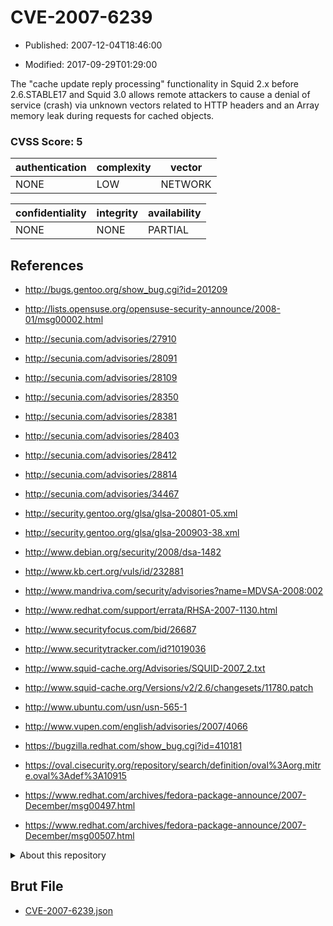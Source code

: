 # CVE-2007-6239

- Published: 2007-12-04T18:46:00

- Modified: 2017-09-29T01:29:00

The "cache update reply processing" functionality in Squid 2.x before 2.6.STABLE17 and Squid 3.0 allows remote attackers to cause a denial of service (crash) via unknown vectors related to HTTP headers and an Array memory leak during requests for cached objects.

### CVSS Score: **5**

| authentication | complexity | vector |
| --- | --- | --- |
| NONE | LOW | NETWORK |

| confidentiality | integrity | availability |
| --- | --- | --- |
| NONE | NONE | PARTIAL |

## References

* http://bugs.gentoo.org/show_bug.cgi?id=201209

* http://lists.opensuse.org/opensuse-security-announce/2008-01/msg00002.html

* http://secunia.com/advisories/27910

* http://secunia.com/advisories/28091

* http://secunia.com/advisories/28109

* http://secunia.com/advisories/28350

* http://secunia.com/advisories/28381

* http://secunia.com/advisories/28403

* http://secunia.com/advisories/28412

* http://secunia.com/advisories/28814

* http://secunia.com/advisories/34467

* http://security.gentoo.org/glsa/glsa-200801-05.xml

* http://security.gentoo.org/glsa/glsa-200903-38.xml

* http://www.debian.org/security/2008/dsa-1482

* http://www.kb.cert.org/vuls/id/232881

* http://www.mandriva.com/security/advisories?name=MDVSA-2008:002

* http://www.redhat.com/support/errata/RHSA-2007-1130.html

* http://www.securityfocus.com/bid/26687

* http://www.securitytracker.com/id?1019036

* http://www.squid-cache.org/Advisories/SQUID-2007_2.txt

* http://www.squid-cache.org/Versions/v2/2.6/changesets/11780.patch

* http://www.ubuntu.com/usn/usn-565-1

* http://www.vupen.com/english/advisories/2007/4066

* https://bugzilla.redhat.com/show_bug.cgi?id=410181

* https://oval.cisecurity.org/repository/search/definition/oval%3Aorg.mitre.oval%3Adef%3A10915

* https://www.redhat.com/archives/fedora-package-announce/2007-December/msg00497.html

* https://www.redhat.com/archives/fedora-package-announce/2007-December/msg00507.html

<details>
<summary>About this repository</summary> 

  This repository is part of the project [Live Hack CVE](https://github.com/Live-Hack-CVE). Main website can be found [www.live-hack.org](https://www.live-hack.org) 
  
  Made by [Sn0wAlice](https://github.com/Sn0wAlice) for the people that care about security and need to have a feed of the latest CVEs. Hope you enjoy it, don't forget to star the repo and follow me on [Twitter](https://twitter.com/Sn0wAlice) and [Github](https://github.com/Sn0wAlice). And that is my [personnal website](https://www.alice-snow.me/)

  - [Home Page](https://github.com/Live-Hack-CVE)
  - [Framework](https://github.com/Live-Hack-CVE/cve-framework)
  - [CVE database](https://github.com/Live-Hack-CVE/full_database)
  - [Changelog](https://github.com/Live-Hack-CVE/Changelog)
</details>

## Brut File

* [CVE-2007-6239.json](https://raw.githubusercontent.com/Live-Hack-CVE/full_database/main/cves/2007/CVE-2007-6239.json)

